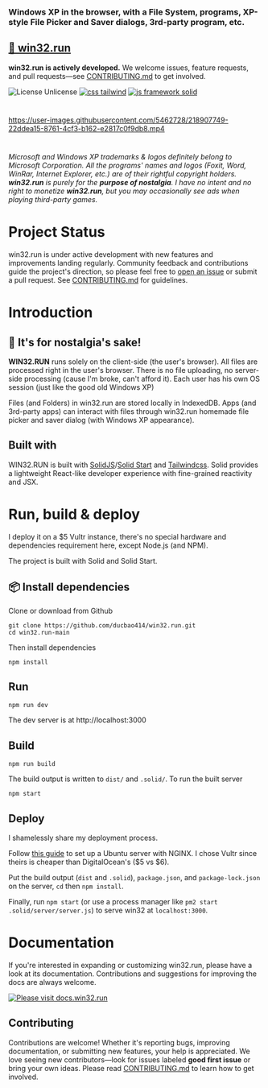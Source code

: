 ### Windows XP in the browser, with a File System, programs, XP-style File Picker and Saver dialogs, 3rd-party program, etc.
## [🍭 win32.run](https://win32.run)

**win32.run is actively developed.** We welcome issues, feature requests, and pull requests—see [CONTRIBUTING.md](CONTRIBUTING.md) to get involved.

![License Unlicense](https://badgen.net/badge/license/Unlicense/green)
[![css tailwind](https://badgen.net/badge/css/tailwind/blue)](https://github.com/tailwindlabs/tailwindcss)
[![js framework solid](https://badgen.net/badge/built/solid/blue)](https://github.com/solidjs/solid)

#
https://user-images.githubusercontent.com/5462728/218907749-22ddea15-8761-4cf3-b162-e2817c0f9db8.mp4
#
*Microsoft and Windows XP trademarks & logos definitely belong to Microsoft Corporation. All the programs' names and logos (Foxit, Word, WinRar, Internet Explorer, etc.) are of their rightful copyright holders. **win32.run** is purely for the **purpose of nostalgia**. I have no intent and no right to monetize  **win32.run**, but you may occasionally see ads when playing third-party games.*

# Project Status

win32.run is under active development with new features and improvements landing regularly. Community feedback and contributions guide the project's direction, so please feel free to [open an issue](https://github.com/ducbao414/win32.run-another-server/issues) or submit a pull request. See [CONTRIBUTING.md](CONTRIBUTING.md) for guidelines.

# Introduction
## 🦄 It's for nostalgia's sake!

**WIN32.RUN** runs solely on the client-side (the user's browser). All files are processed right in the user's browser. There is no file uploading, no server-side processing (cause I'm broke, can't afford it). Each user has his own OS session (just like the good old Windows XP)

Files (and Folders) in win32.run are stored locally in IndexedDB. Apps (and 3rd-party apps) can interact with files through win32.run homemade file picker and saver dialog (with Windows XP appearance).
## Built with
WIN32.RUN is built with [SolidJS](https://github.com/solidjs/solid)/[Solid Start](https://github.com/solidjs/solid-start) and [Tailwindcss](https://github.com/tailwindlabs/tailwindcss).
Solid provides a lightweight React-like developer experience with fine-grained reactivity and JSX.

# Run, build & deploy
I deploy it on a $5 Vultr instance, there's no special hardware and dependencies requirement here, except Node.js (and NPM).

The project is built with Solid and Solid Start.
## 📦 Install dependencies
Clone or download from Github
```shell
git clone https://github.com/ducbao414/win32.run.git
cd win32.run-main
```
Then install dependencies
```shell
npm install
```
## Run
```shell
npm run dev
```
The dev server is at http://localhost:3000
## Build
```shell
npm run build
```
The build output is written to `dist/` and `.solid/`.
To run the built server
```shell
npm start
```
## Deploy
I shamelessly share my deployment process.

Follow [this guide](https://www.digitalocean.com/community/tutorials/how-to-set-up-a-node-js-application-for-production-on-ubuntu-20-04) to set up a Ubuntu server with NGINX. I chose Vultr since theirs is cheaper than DigitalOcean's ($5 vs $6).

Put the build output (`dist` and `.solid`), `package.json`, and `package-lock.json` on the server, `cd` then `npm install`.

Finally, run `npm start` (or use a process manager like `pm2 start .solid/server/server.js`) to serve win32 at `localhost:3000`.
# Documentation
If you're interested in expanding or customizing win32.run, please have a look at its documentation. Contributions and suggestions for improving the docs are always welcome.

[![Please visit docs.win32.run](https://img.shields.io/badge/view-Documentation-blue?style=for-the-badge)](https://docs.win32.run)

## Contributing

Contributions are welcome! Whether it's reporting bugs, improving documentation, or submitting new features, your help is appreciated. We love seeing new contributors—look for issues labeled **good first issue** or bring your own ideas. Please read [CONTRIBUTING.md](CONTRIBUTING.md) to learn how to get involved.
